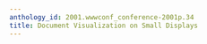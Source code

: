 ```yaml
---
anthology_id: 2001.wwwconf_conference-2001p.34
title: Document Visualization on Small Displays
---
```

